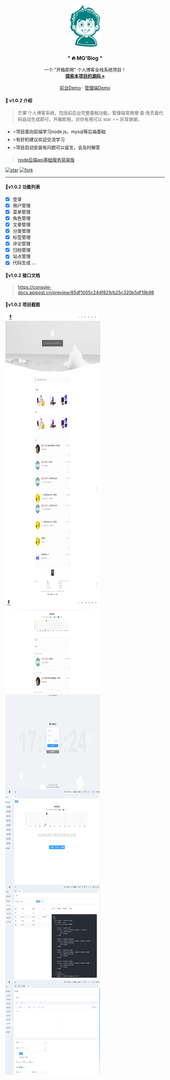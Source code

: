 

<br />

<p align="center">
  <a href="https://gitee.com/Z568_568/mango-blog-system.git">
    <img src="doc/logo.png" alt="Logo" width="95" height="130">
  </a>

<h3 align="center">" 🔥 MG'Blog "</h3>
  <p align="center">
    一个 "开箱即用" 个人博客全栈系统项目！
    <br />
    <a href="https://gitee.com/Z568_568/all-blog-sys"><strong>探索本项目的源码 »</strong></a>
    <br />
    <br />
    <a href="http://www.zhouyi.run/#/">前台Demo</a>
    ·
    <a href="http://zhouyi.run:5221/#/index">管理端Demo</a>
</p>

</p>


#### 🥯 v1.0.2 介绍

>  芒果’个人博客系统，包括前后台完整基础功能，管理端常用增·查·改页面代码自动生成即可，开箱即用，对你有用可以 star ⭐⭐  灰常谢谢，
- ⭐项目面向前端学习node.js，mysql等后端基础
- ⭐有好的建议欢迎交流学习
- ⭐项目启动安装有问题可以留言，会及时解答

> [node后端api基础服务简易版](https://gitee.com/Z568_568/zy-express-sequelize-mysql)

<!-- PROJECT SHIELDS -->

[![star](https://gitee.com/Z568_568/all-blog-sys/badge/star.svg?theme=dark)](https://gitee.com/Z568_568/all-blog-sys/stargazers)
[![fork](https://gitee.com/Z568_568/all-blog-sys/badge/fork.svg?theme=dark)](https://gitee.com/Z568_568/all-blog-sys/members)

<!-- PROJECT LOGO -->

***

#### 🥯v1.0.2 功能列表

- [x] 登录
- [x] 用户管理
- [x] 菜单管理
- [x] 角色管理
- [x] 文章管理
- [x] 分类管理
- [x] 标签管理
- [x] 评论管理
- [x] 归档管理
- [x] 站点管理
- [x] 代码生成
...

#### 🥯v1.0.2 接口文档

> https://console-docs.apipost.cn/preview/85df1005c24df829/b25c320b5df19b98


#### 🥯v1.0.2 项目截图

 
 <img src="doc/img/1.png" width = "300" height = "300" alt="图片名称" align=center />
 <img src="doc/img/2.png" width = "300" height = "300" alt="图片名称" align=center />
 <img src="doc/img/3.png" width = "300" height = "300" alt="图片名称" align=center />
 <img src="doc/img/4.png" width = "300" height = "300" alt="图片名称" align=center />
 <img src="doc/img/5.png" width = "300" height = "300" alt="图片名称" align=center />
 <img src="doc/img/6.png" width = "300" height = "300" alt="图片名称" align=center />
 <img src="doc/img/7.png" width = "300" height = "300" alt="图片名称" align=center />
 <img src="doc/img/8.png" width = "300" height = "300" alt="图片名称" align=center />

